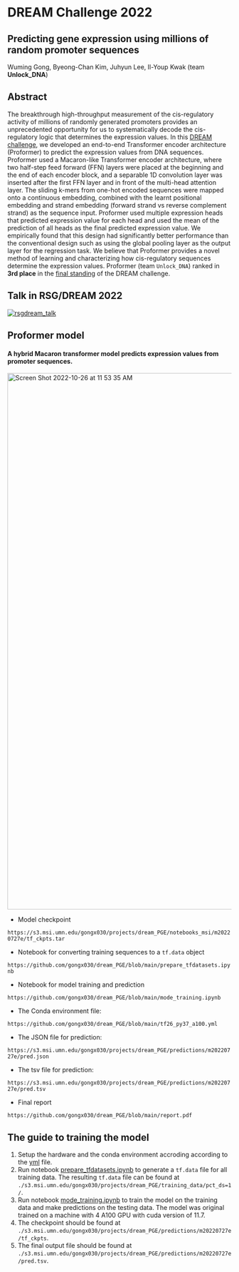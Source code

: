 # DREAM Challenge 2022
## Predicting gene expression using millions of random promoter sequences

Wuming Gong, Byeong-Chan Kim, Juhyun Lee, Il-Youp Kwak (team **Unlock_DNA**)

## Abstract

The breakthrough high-throughput measurement of the cis-regulatory activity of millions of randomly generated promoters provides an unprecedented opportunity for us to systematically decode the cis-regulatory logic that determines the expression values. In this [DREAM challenge](https://www.synapse.org/#!Synapse:syn28469146/wiki/617075), we developed an end-to-end Transformer encoder architecture (Proformer) to predict the expression values from DNA sequences. Proformer used a Macaron-like Transformer encoder architecture, where two half-step feed forward (FFN) layers were placed at the beginning and the end of each encoder block, and a separable 1D convolution layer was inserted after the first FFN layer and in front of the multi-head attention layer. The sliding k-mers from one-hot encoded sequences were mapped onto a continuous embedding, combined with the learnt positional embedding and strand embedding (forward strand vs reverse complement strand) as the sequence input. Proformer used multiple expression heads that predicted expression value for each head and used the mean of the prediction of all heads as the final predicted expression value.   We empirically found that this design had significantly better performance than the conventional design such as using the global pooling layer as the output layer for the regression task. We believe that Proformer provides a novel method of learning and characterizing how cis-regulatory sequences determine the expression values. Proformer (team `Unlock_DNA`) ranked in **3rd place** in the [final standing](https://www.synapse.org/#!Synapse:syn28469146/wiki/619131) of the DREAM challenge. 

## Talk in RSG/DREAM 2022

[![rsgdream_talk](https://img.youtube.com/vi/U5VcP0fyTyc/0.jpg)](https://www.youtube.com/watch?v=U5VcP0fyTyc)


## Proformer model

#### A hybrid Macaron transformer model predicts expression values from promoter sequences. 

<img width="1203" alt="Screen Shot 2022-10-26 at 11 53 35 AM" src="https://user-images.githubusercontent.com/16770031/198087724-a744440f-680c-48bd-90c9-05635b9b9dd4.png">


* Model checkpoint

`https://s3.msi.umn.edu/gongx030/projects/dream_PGE/notebooks_msi/m20220727e/tf_ckpts.tar`

* Notebook for converting training sequences to a `tf.data` object

`https://github.com/gongx030/dream_PGE/blob/main/prepare_tfdatasets.ipynb`

* Notebook for model training and prediction

`https://github.com/gongx030/dream_PGE/blob/main/mode_training.ipynb`

* The Conda environment file:

`https://github.com/gongx030/dream_PGE/blob/main/tf26_py37_a100.yml`

* The JSON file for prediction:

`https://s3.msi.umn.edu/gongx030/projects/dream_PGE/predictions/m20220727e/pred.json`

* The tsv file for prediction:

`https://s3.msi.umn.edu/gongx030/projects/dream_PGE/predictions/m20220727e/pred.tsv`

* Final report

`https://github.com/gongx030/dream_PGE/blob/main/report.pdf`

## The guide to training the model

1. Setup the hardware and the conda environment accroding according to the [yml](https://github.com/gongx030/dream_PGE/blob/main/tf26_py37_a100.yml) file. 
2. Run notebook [prepare_tfdatasets.ipynb](https://github.com/gongx030/dream_PGE/blob/main/prepare_tfdatasets.ipynb) to generate a `tf.data` file for all training data. The resulting `tf.data` file can be found at `./s3.msi.umn.edu/gongx030/projects/dream_PGE/training_data/pct_ds=1/`. 
3. Run notebook [mode_training.ipynb](https://github.com/gongx030/dream_PGE/blob/main/mode_training.ipynb) to train the model on the training data and make predictions on the testing data. The model was original trained on a machine with 4 A100 GPU with cuda version of 11.7. 
4. The checkpoint should be found at `./s3.msi.umn.edu/gongx030/projects/dream_PGE/predictions/m20220727e/tf_ckpts`. 
5. The final output file should be found at `./s3.msi.umn.edu/gongx030/projects/dream_PGE/predictions/m20220727e/pred.tsv`. 

